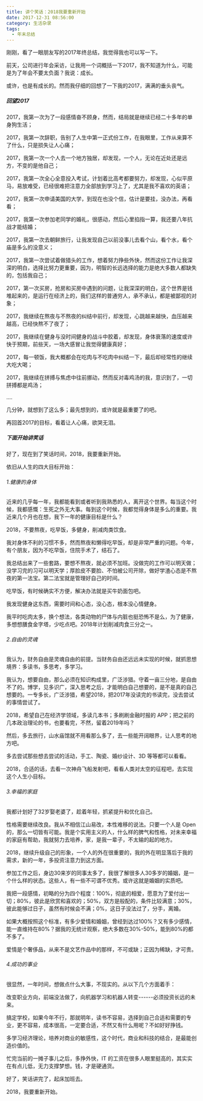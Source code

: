 ```yaml
---
title: 讲个笑话：2018我要重新开始
date: 2017-12-31 08:56:00
category: 生活杂录
tags:
  - 年末总结
---
```


刚刚，看了一眼朋友写的2017年终总结，我觉得我也可以写一下。

前天，公司进行年会采访，让我用一个词概括一下2017，我不知道为什么，可能是为了年会不要太负面？我说：成长。

或许，也是有成长的。然而我仔细的回想了一下我的2017，满满的垂头丧气。

<!--more-->

##### 回望2017

2017，我第一次为了一段感情奋不顾身，然而，结局就是继续已经二十多年的单身狗生活；

2017，我第一次辞职，告别了人生中第一正式份工作，在我眼里，工作从来算不了什么，只是损失让人心痛；

2017，我第一次一个人去一个地方独居，却发现，一个人，无论在近处还是远方，不变的是他自己；

2017，我第一次全心全意投入考试，计划着比高考都要努力，却发现，心似平原马，易放难受，已经很难把注意力全部放到学习上了，尤其是我不喜欢的英语；

2017，我第一次申请美国的大学，到现在也没个信，估计是要挂，没办法，再看看；

2017，我第一次参加老同学的婚礼，很感动，然后心里掐指一算，我还要八年抗战才能结婚；

2017，我第一次去朝鲜旅行，让我发现自己以前没事儿去看个山，看个水，看个庙是多么的没意义；

2017，我第一次尝试着做猎头的工作，想着努力挣些外快，然而这份工作让我深深的明白，选择比努力更重要，因为，明智的长远选择的能力是绝大多数人都缺失的，包括我自己；

2017，第一次买房，抢房和买房中遇到的问题，让我深深的明白，这个世界是钱堆起来的，是运行在经济上的，我们这样的普通穷人，承不承认，都是被鄙视的对象；

2017，我继续在熬夜与不熬夜的纠结中前行，却发现，心跳越来越快，血压越来越高，已经快熬不了夜了；

2017，我继续在健身与没时间健身的战斗中胶着，却发现，身体衰落的速度或许快于预期，前些天，一场大感冒让我觉得健康真好；

2017，每一顿饭，我大概都会在吃肉与不吃肉中纠结一下，最后却经常性的继续大吃大喝；

2017，我继续在拼搏与焦虑中往前挪动，然而反对毒鸡汤的我，意识到了，一切拼搏都是鸡汤；

....

几分钟，就想到了这么多；最先想到的，或许就是最重要了的吧。

再回首2017的目标，看着让人心痛，欲哭无泪。


##### 下面开始讲笑话

好了，现在到了笑话时间，2018，我要重新开始。

依旧从人生的四大目标开始：

###### 1.健康的身体

近来的几乎每一年，我都能看到或者听到我熟悉的人，离开这个世界。每当这个时候，我都感慨：生死之外无大事。每到这个时候，我都觉得身体是多么的重要。我近来几个月也在想，我下一年的健康目标是什么？

2018，不要熬夜，吃早饭，多健身，削减肉类饮食。

我对身体不利的习惯不多，然而熬夜和懒得吃早饭，却是非常严重的问题。今年，有个朋友，因为不吃早饭，住院手术了，结石了。

我总结出来了一些套路，要想不熬夜，就必须不加班。没做完的工作可以明天做；没学习完的习可以明天学；厚脸皮不要脸、不怕被公司开除，做好学渣心态是不熬夜的第一法宝。第二法宝就是管理好自己的时间。

吃早饭，有时候确实不方便，解决办法就是买牛奶面包吧。

我发现健身这东西，需要时间和心态，没心态，根本没心情健身。

我平时吃肉太多，换个想法，各类动物的尸体与内脏也挺恐怖不是么，为了健康，多想想膳食金字塔，少吃点吧。2018年计划削减肉食三分之一。

###### 2.自由的灵魂

我认为，财务自由是灵魂自由的前提。当财务自由还远远未实现的时候，就抓思想境界：多读书，多思考，多学习。

我认为，想要自由，那么必须在知识构成里，广泛涉猎。守着一亩三分地，是自由不了的。博学，见多识广，深入思考之后，才能明白自己想要的，是不是真的自己想要的。一专多长，广泛涉猎，希望2018，把2017年没读完的书读完，没去尝试的事情尝试了。

2018，希望自己在经济学领域，多读几本书；多刷刷金融时报的 APP；把之前的几本政治理论的书，也要看完，不然，留着2019年吗？

然后，多去旅行，山水庙馆就不用看那么多了，去一些能开阔眼界，让人思考的地方吧。

多去尝试那些想去尝试的活动，手工、陶瓷、婚纱设计、3D 等等都可以看看。

2018，合适的话，去看一次神舟飞船发射吧，看看人类对太空的征程吧，去实现这个人生小目标。

###### 3.幸福的家庭

我都计划好了32岁娶老婆了，趁着年轻，抓紧提升和优化自己。

性格需要继续改良。我从不相信江山易改，本性难移的说法。只要一个人是 Open 的，那么一切皆有可能。我是个实用主义的人，什么样的脾气和性格，对未来幸福的家庭有帮助，我就努力去培养，家，是我一辈子，不太输的起的地方。

2018，继续升级自己的形象，一个人的外在很重要的，我的外在明显落后于我的需求，新的一年，多投资注意力到这方面。

参加工作之后，身边30来岁的同事太多了，我很了解很多人30多岁的婚姻，是一个什么样的状态。这些人，有一些不可谓不优秀。或许这就是婚姻的实质吧。

我把一段感情，初略的分为四个程度：100%，彻底的相爱，愿意为了爱付出一切；80%，彼此是欣赏和喜欢的；50%，双方是般配的，条件比较满意；30%，彼此能够过日子，虽然有时候会不满；0%，这日子没法过了，分手，离婚。

如果大概按照这个标准，有多少爱情和婚姻，曾经到达过100%？又有多少感情，能一直维持在80%？据我的无统计观察，绝大多数在30%-50%，能到80%的都不多了。

爱情是个奢侈品，从来不是文艺作品中的那样，不可或缺；正因为稀缺，才可贵。

###### 4.成功的事业

很显然，一年时间，想做点什么大事，不现实的。从以下几个方面着手：

改变职业方向，前端没法做了，向机器学习和机器人转变------必须投资长远的未来。

搞定学校，如果今年不行，那就明年，读书不容易，选择到自己合适和需要的专业，更不容易，成本很高，一定要合适，不然又有什么用呢？不如好好挣钱。

多学习经济理论，培养对商业的敏感性，这个时代，商业和科技的结合，是最能创造价值的。

忙完当前的一摊子事儿之后，多挣外快，IT 的工资在很多人眼里挺高的，其实实在有点儿低，无力支撑梦想。钱，才是硬通货。

好了，笑话讲完了，起床加班去。

2018，我要重新开始。














